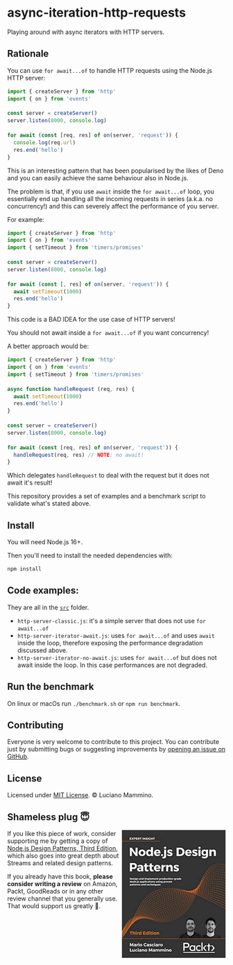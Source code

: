 # async-iteration-http-requests

Playing around with async iterators with HTTP servers.

## Rationale

You can use `for await...of` to handle HTTP requests using the Node.js HTTP server:

```javascript
import { createServer } from 'http'
import { on } from 'events'

const server = createServer()
server.listen(8000, console.log)

for await (const [req, res] of on(server, 'request')) {
  console.log(req.url)
  res.end('hello')
}
```

This is an interesting pattern that has been popularised by the likes of Deno and you can easily achieve the same behaviour also in Node.js.

The problem is that, if you use `await` inside the `for await...of` loop, you essentially end up handling all the incoming requests in series (a.k.a. no concurrency!) and this can severely affect the performance of you server.

For example:

```javascript
import { createServer } from 'http'
import { on } from 'events'
import { setTimeout } from 'timers/promises'

const server = createServer()
server.listen(8000, console.log)

for await (const [, res] of on(server, 'request')) {
  await setTimeout(1000)
  res.end('hello')
}
```

This code is a BAD IDEA for the use case of HTTP servers!

You should not await inside a `for await...of` if you want concurrency!

A better approach would be:

```javascript
import { createServer } from 'http'
import { on } from 'events'
import { setTimeout } from 'timers/promises'

async function handleRequest (req, res) {
  await setTimeout(1000)
  res.end('hello')
}

const server = createServer()
server.listen(8000, console.log)

for await (const [req, res] of on(server, 'request')) {
  handleRequest(req, res) // NOTE: no await!
}
```

Which delegates `handleRequest` to deal with the request but it does not await it's result!

This repository provides a set of examples and a benchmark script to validate what's stated above.

## Install

You will need Node.js 16+.

Then you'll need to install the needed dependencies with:

```bash
npm install
```

## Code examples:

They are all in the [`src`](/src) folder.

  - `http-server-classic.js`: it's a simple server that does not use `for await...of`
  - `http-server-iterator-await.js`: uses `for await...of` and uses `await` inside the loop, therefore exposing the performance degradation discussed above.
  - `http-server-iterator-no-await.js`: uses `for await...of` but does not await inside the loop. In this case performances are not degraded.


## Run the benchmark

On linux or macOs run `./benchmark.sh` or `npm run benchmark`.

## Contributing

Everyone is very welcome to contribute to this project.
You can contribute just by submitting bugs or suggesting improvements by
[opening an issue on GitHub](https://github.com/lmammino/async-iteration-http-requests/issues).

## License

Licensed under [MIT License](LICENSE). © Luciano Mammino.


## Shameless plug 😇

<a href="https://www.nodejsdesignpatterns.com"><img width="240" align="right" src="https://github.com/lmammino/lmammino/blob/master/nodejsdp.jpg?raw=true"></a>

If you like this piece of work, consider supporting me by getting a copy of [Node.js Design Patterns, Third Edition](https://www.nodejsdesignpatterns.com/), which also goes into great depth about Streams and related design patterns.

If you already have this book, **please consider writing a review** on Amazon, Packt, GoodReads or in any other review channel that you generally use. That would support us greatly 🙏.
